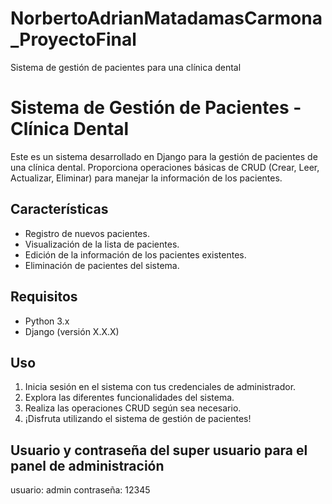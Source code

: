 # NorbertoAdrianMatadamasCarmona_ProyectoFinal
Sistema de gestión de pacientes para una clínica dental

# Sistema de Gestión de Pacientes - Clínica Dental

Este es un sistema desarrollado en Django para la gestión de pacientes de una clínica dental. Proporciona operaciones básicas de CRUD (Crear, Leer, Actualizar, Eliminar) para manejar la información de los pacientes.

## Características

- Registro de nuevos pacientes.
- Visualización de la lista de pacientes.
- Edición de la información de los pacientes existentes.
- Eliminación de pacientes del sistema.

## Requisitos

- Python 3.x
- Django (versión X.X.X)

## Uso

1. Inicia sesión en el sistema con tus credenciales de administrador.
2. Explora las diferentes funcionalidades del sistema.
3. Realiza las operaciones CRUD según sea necesario.
4. ¡Disfruta utilizando el sistema de gestión de pacientes!

## Usuario y contraseña del super usuario para el panel de administración

usuario: admin
contraseña: 12345

